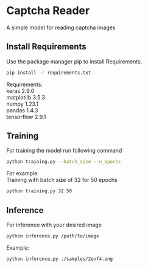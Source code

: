 # Captcha Reader 

A simple model for reading captcha images

## Install Requirements

Use the package manager pip to install Requirements.

```bash
pip install -r requirements.txt
```
Requirements:\
keras 2.9.0\
matplotlib 3.5.3\
numpy 1.23.1\
pandas 1.4.3\
tensorflow 2.9.1

## Training
For training the model run following command

```bash
python training.py --batch_size --n_epochs
```
For example:\
Training with batch size of 32 for 50 epochs

```bash
python training.py 32 50 
```

## Inference
For inference with your desired image

```bash
python inference.py /path/to/image 
```
Example:
```bash
python inference.py ./samples/2enf4.png
```
